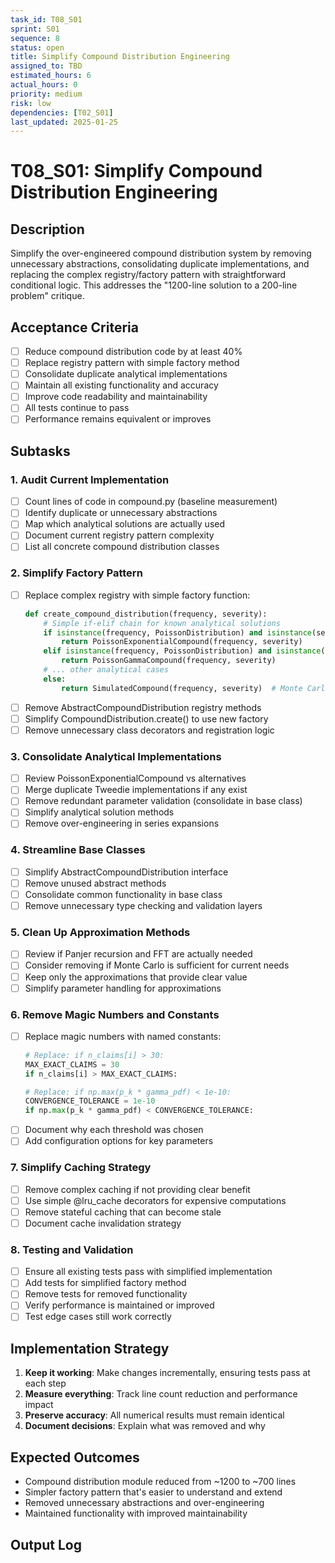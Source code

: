 ```yaml
---
task_id: T08_S01
sprint: S01
sequence: 8
status: open
title: Simplify Compound Distribution Engineering
assigned_to: TBD
estimated_hours: 6
actual_hours: 0
priority: medium
risk: low
dependencies: [T02_S01]
last_updated: 2025-01-25
---
```


# T08_S01: Simplify Compound Distribution Engineering

## Description
Simplify the over-engineered compound distribution system by removing unnecessary abstractions, consolidating duplicate implementations, and replacing the complex registry/factory pattern with straightforward conditional logic. This addresses the "1200-line solution to a 200-line problem" critique.

## Acceptance Criteria
- [ ] Reduce compound distribution code by at least 40%
- [ ] Replace registry pattern with simple factory method
- [ ] Consolidate duplicate analytical implementations
- [ ] Maintain all existing functionality and accuracy
- [ ] Improve code readability and maintainability
- [ ] All tests continue to pass
- [ ] Performance remains equivalent or improves

## Subtasks

### 1. Audit Current Implementation
- [ ] Count lines of code in compound.py (baseline measurement)
- [ ] Identify duplicate or unnecessary abstractions
- [ ] Map which analytical solutions are actually used
- [ ] Document current registry pattern complexity
- [ ] List all concrete compound distribution classes

### 2. Simplify Factory Pattern
- [ ] Replace complex registry with simple factory function:
  ```python
  def create_compound_distribution(frequency, severity):
      # Simple if-elif chain for known analytical solutions
      if isinstance(frequency, PoissonDistribution) and isinstance(severity, ExponentialDistribution):
          return PoissonExponentialCompound(frequency, severity)
      elif isinstance(frequency, PoissonDistribution) and isinstance(severity, GammaDistribution):
          return PoissonGammaCompound(frequency, severity)
      # ... other analytical cases
      else:
          return SimulatedCompound(frequency, severity)  # Monte Carlo fallback
  ```
- [ ] Remove AbstractCompoundDistribution registry methods
- [ ] Simplify CompoundDistribution.create() to use new factory
- [ ] Remove unnecessary class decorators and registration logic

### 3. Consolidate Analytical Implementations
- [ ] Review PoissonExponentialCompound vs alternatives
- [ ] Merge duplicate Tweedie implementations if any exist
- [ ] Remove redundant parameter validation (consolidate in base class)
- [ ] Simplify analytical solution methods
- [ ] Remove over-engineering in series expansions

### 4. Streamline Base Classes
- [ ] Simplify AbstractCompoundDistribution interface
- [ ] Remove unused abstract methods
- [ ] Consolidate common functionality in base class
- [ ] Remove unnecessary type checking and validation layers

### 5. Clean Up Approximation Methods
- [ ] Review if Panjer recursion and FFT are actually needed
- [ ] Consider removing if Monte Carlo is sufficient for current needs
- [ ] Keep only the approximations that provide clear value
- [ ] Simplify parameter handling for approximations

### 6. Remove Magic Numbers and Constants
- [ ] Replace magic numbers with named constants:
  ```python
  # Replace: if n_claims[i] > 30:
  MAX_EXACT_CLAIMS = 30
  if n_claims[i] > MAX_EXACT_CLAIMS:
  
  # Replace: if np.max(p_k * gamma_pdf) < 1e-10:
  CONVERGENCE_TOLERANCE = 1e-10
  if np.max(p_k * gamma_pdf) < CONVERGENCE_TOLERANCE:
  ```
- [ ] Document why each threshold was chosen
- [ ] Add configuration options for key parameters

### 7. Simplify Caching Strategy
- [ ] Remove complex caching if not providing clear benefit
- [ ] Use simple @lru_cache decorators for expensive computations
- [ ] Remove stateful caching that can become stale
- [ ] Document cache invalidation strategy

### 8. Testing and Validation
- [ ] Ensure all existing tests pass with simplified implementation
- [ ] Add tests for simplified factory method
- [ ] Remove tests for removed functionality
- [ ] Verify performance is maintained or improved
- [ ] Test edge cases still work correctly

## Implementation Strategy
1. **Keep it working**: Make changes incrementally, ensuring tests pass at each step
2. **Measure everything**: Track line count reduction and performance impact
3. **Preserve accuracy**: All numerical results must remain identical
4. **Document decisions**: Explain what was removed and why

## Expected Outcomes
- Compound distribution module reduced from ~1200 to ~700 lines
- Simpler factory pattern that's easier to understand and extend
- Removed unnecessary abstractions and over-engineering
- Maintained functionality with improved maintainability

## Output Log
<!-- Add timestamped entries for each subtask completion -->
